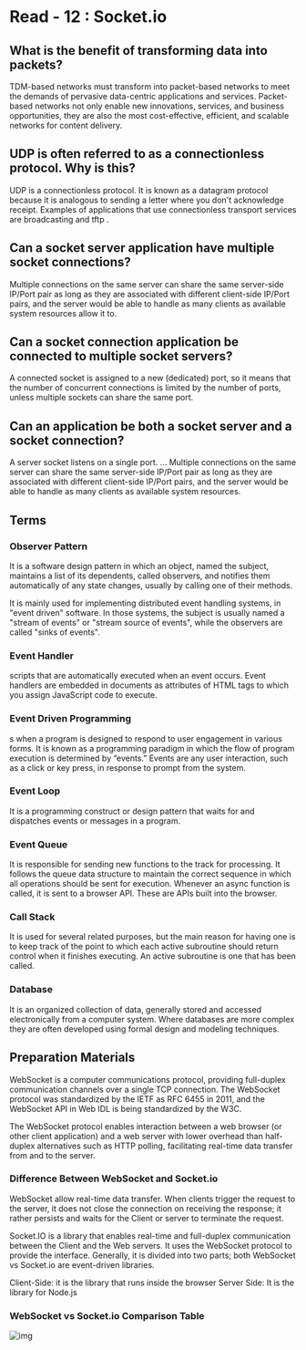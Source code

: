 # Read - 12 : Socket.io

## What is the benefit of transforming data into packets?
TDM-based networks must transform into packet-based networks to meet the demands of pervasive data-centric applications and services. Packet-based networks not only enable new innovations, services, and business opportunities, they are also the most cost-effective, efficient, and scalable networks for content delivery.

## UDP is often referred to as a connectionless protocol. Why is this?
UDP is a connectionless protocol. It is known as a datagram protocol because it is analogous to sending a letter where you don't acknowledge receipt. Examples of applications that use connectionless transport services are broadcasting and tftp .

## Can a socket server application have multiple socket connections?
Multiple connections on the same server can share the same server-side IP/Port pair as long as they are associated with different client-side IP/Port pairs, and the server would be able to handle as many clients as available system resources allow it to.

## Can a socket connection application be connected to multiple socket servers?
A connected socket is assigned to a new (dedicated) port, so it means that the number of concurrent connections is limited by the number of ports, unless multiple sockets can share the same port.

## Can an application be both a socket server and a socket connection?
A server socket listens on a single port. ... Multiple connections on the same server can share the same server-side IP/Port pair as long as they are associated with different client-side IP/Port pairs, and the server would be able to handle as many clients as available system resources.

## Terms

### Observer Pattern
It is a software design pattern in which an object, named the subject, maintains a list of its dependents, called observers, and notifies them automatically of any state changes, usually by calling one of their methods.<br>

It is mainly used for implementing distributed event handling systems, in "event driven" software. In those systems, the subject is usually named a "stream of events" or "stream source of events", while the observers are called "sinks of events". <br>

### Event Handler
 scripts that are automatically executed when an event occurs. Event handlers are embedded in documents as attributes of HTML tags to which you assign JavaScript code to execute.<br>

### Event Driven Programming
s when a program is designed to respond to user engagement in various forms. It is known as a programming paradigm in which the flow of program execution is determined by “events.” Events are any user interaction, such as a click or key press, in response to prompt from the system.<br>

### Event Loop
It is a programming construct or design pattern that waits for and dispatches events or messages in a program.<br>

### Event Queue
It is responsible for sending new functions to the track for processing. It follows the queue data structure to maintain the correct sequence in which all operations should be sent for execution. Whenever an async function is called, it is sent to a browser API. These are APIs built into the browser.<br>

### Call Stack 
It is used for several related purposes, but the main reason for having one is to keep track of the point to which each active subroutine should return control when it finishes executing. An active subroutine is one that has been called. <br>

### Database
It is an organized collection of data, generally stored and accessed electronically from a computer system. Where databases are more complex they are often developed using formal design and modeling techniques.
<br>

## Preparation Materials

WebSocket is a computer communications protocol, providing full-duplex communication channels over a single TCP connection. The WebSocket protocol was standardized by the IETF as RFC 6455 in 2011, and the WebSocket API in Web IDL is being standardized by the W3C. <br>

The WebSocket protocol enables interaction between a web browser (or other client application) and a web server with lower overhead than half-duplex alternatives such as HTTP polling, facilitating real-time data transfer from and to the server.<br>

### Difference Between WebSocket and Socket.io

WebSocket allow real-time data transfer. When clients trigger the request to the server, it does not close the connection on receiving the response; it rather persists and waits for the Client or server to terminate the request.

Socket.IO is a library that enables real-time and full-duplex communication between the Client and the Web servers. It uses the WebSocket protocol to provide the interface. Generally, it is divided into two parts; both WebSocket vs Socket.io are event-driven libraries.

Client-Side: it is the library that runs inside the browser
Server Side: It is the library for Node.js


### WebSocket vs Socket.io Comparison Table

![img](./img/socket.JPG)